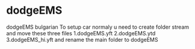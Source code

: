 # dodgeEMS
dodgeEMS bulgarian
To setup car normaly u need to create folder stream and move these three files 
1.dodgeEMS.yft
2.dodgeEMS.ytd
3.dodgeEMS_hi.yft
and rename the main folder to dodgeEMS
